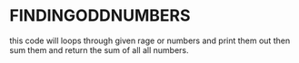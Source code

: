 # FINDINGODDNUMBERS
this code will loops through given rage or numbers and print them out then sum them and return the sum of all all numbers. 
